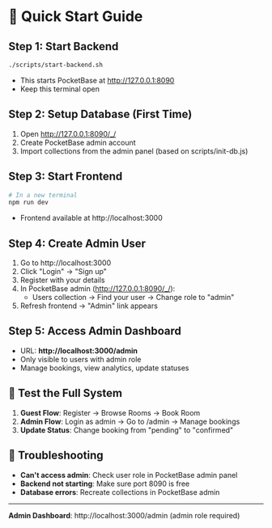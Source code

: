 # 🚀 Quick Start Guide

## Step 1: Start Backend
```bash
./scripts/start-backend.sh
```
- This starts PocketBase at http://127.0.0.1:8090
- Keep this terminal open

## Step 2: Setup Database (First Time)
1. Open http://127.0.0.1:8090/_/ 
2. Create PocketBase admin account
3. Import collections from the admin panel (based on scripts/init-db.js)

## Step 3: Start Frontend
```bash
# In a new terminal
npm run dev
```
- Frontend available at http://localhost:3000

## Step 4: Create Admin User
1. Go to http://localhost:3000
2. Click "Login" → "Sign up" 
3. Register with your details
4. In PocketBase admin (http://127.0.0.1:8090/_/):
   - Users collection → Find your user → Change role to "admin"
5. Refresh frontend → "Admin" link appears

## Step 5: Access Admin Dashboard
- URL: **http://localhost:3000/admin**
- Only visible to users with admin role
- Manage bookings, view analytics, update statuses

## 🎯 Test the Full System
1. **Guest Flow**: Register → Browse Rooms → Book Room
2. **Admin Flow**: Login as admin → Go to /admin → Manage bookings
3. **Update Status**: Change booking from "pending" to "confirmed"

## 🔧 Troubleshooting
- **Can't access admin**: Check user role in PocketBase admin panel
- **Backend not starting**: Make sure port 8090 is free
- **Database errors**: Recreate collections in PocketBase admin

---
**Admin Dashboard**: http://localhost:3000/admin (admin role required)